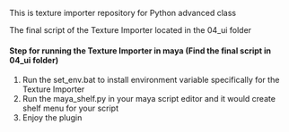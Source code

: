 This is texture importer repository for Python advanced class

The final script of the Texture Importer located in the 04_ui folder

#### Step for running the Texture Importer in maya (Find the final script in 04_ui folder) ####
1. Run the set_env.bat to install environment variable specifically for the Texture Importer
2. Run the maya_shelf.py in your maya script editor and it would create shelf menu for your script
3. Enjoy the plugin
